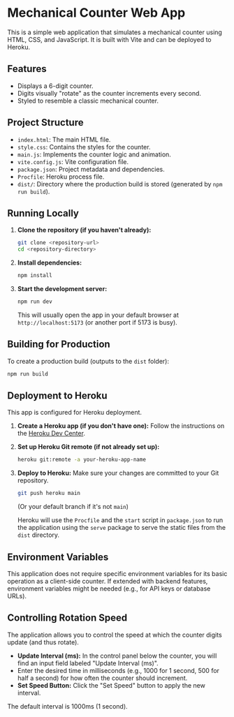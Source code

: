 # Mechanical Counter Web App

This is a simple web application that simulates a mechanical counter using HTML, CSS, and JavaScript. It is built with Vite and can be deployed to Heroku.

## Features

- Displays a 6-digit counter.
- Digits visually "rotate" as the counter increments every second.
- Styled to resemble a classic mechanical counter.

## Project Structure

- `index.html`: The main HTML file.
- `style.css`: Contains the styles for the counter.
- `main.js`: Implements the counter logic and animation.
- `vite.config.js`: Vite configuration file.
- `package.json`: Project metadata and dependencies.
- `Procfile`: Heroku process file.
- `dist/`: Directory where the production build is stored (generated by `npm run build`).

## Running Locally

1.  **Clone the repository (if you haven't already):**
    ```bash
    git clone <repository-url>
    cd <repository-directory>
    ```

2.  **Install dependencies:**
    ```bash
    npm install
    ```

3.  **Start the development server:**
    ```bash
    npm run dev
    ```
    This will usually open the app in your default browser at `http://localhost:5173` (or another port if 5173 is busy).

## Building for Production

To create a production build (outputs to the `dist` folder):

```bash
npm run build
```

## Deployment to Heroku

This app is configured for Heroku deployment.

1.  **Create a Heroku app (if you don't have one):**
    Follow the instructions on the [Heroku Dev Center](https://devcenter.heroku.com/articles/creating-apps).

2.  **Set up Heroku Git remote (if not already set up):**
    ```bash
    heroku git:remote -a your-heroku-app-name
    ```

3.  **Deploy to Heroku:**
    Make sure your changes are committed to your Git repository.
    ```bash
    git push heroku main
    ```
    (Or your default branch if it's not `main`)

    Heroku will use the `Procfile` and the `start` script in `package.json` to run the application using the `serve` package to serve the static files from the `dist` directory.

## Environment Variables

This application does not require specific environment variables for its basic operation as a client-side counter. If extended with backend features, environment variables might be needed (e.g., for API keys or database URLs).
## Controlling Rotation Speed

The application allows you to control the speed at which the counter digits update (and thus rotate).

-   **Update Interval (ms):** In the control panel below the counter, you will find an input field labeled "Update Interval (ms)".
-   Enter the desired time in milliseconds (e.g., 1000 for 1 second, 500 for half a second) for how often the counter should increment.
-   **Set Speed Button:** Click the "Set Speed" button to apply the new interval.

The default interval is 1000ms (1 second).
